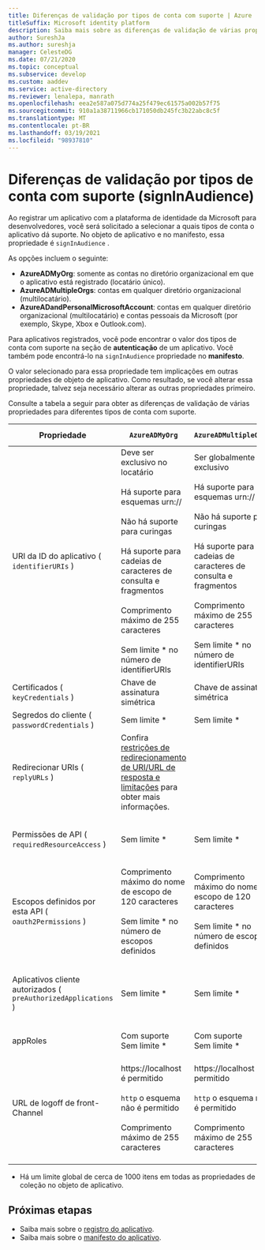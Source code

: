 ```yaml
---
title: Diferenças de validação por tipos de conta com suporte | Azure
titleSuffix: Microsoft identity platform
description: Saiba mais sobre as diferenças de validação de várias propriedades para diferentes tipos de conta com suporte ao registrar seu aplicativo com a plataforma de identidade da Microsoft.
author: SureshJa
ms.author: sureshja
manager: CelesteDG
ms.date: 07/21/2020
ms.topic: conceptual
ms.subservice: develop
ms.custom: aaddev
ms.service: active-directory
ms.reviewer: lenalepa, manrath
ms.openlocfilehash: eea2e587a075d774a25f479ec61575a002b57f75
ms.sourcegitcommit: 910a1a38711966cb171050db245fc3b22abc8c5f
ms.translationtype: MT
ms.contentlocale: pt-BR
ms.lasthandoff: 03/19/2021
ms.locfileid: "98937810"
---
```

# <a name="validation-differences-by-supported-account-types-signinaudience"></a>Diferenças de validação por tipos de conta com suporte (signInAudience)

Ao registrar um aplicativo com a plataforma de identidade da Microsoft para desenvolvedores, você será solicitado a selecionar a quais tipos de conta o aplicativo dá suporte. No objeto de aplicativo e no manifesto, essa propriedade é `signInAudience` .

As opções incluem o seguinte:

- **AzureADMyOrg**: somente as contas no diretório organizacional em que o aplicativo está registrado (locatário único).
- **AzureADMultipleOrgs**: contas em qualquer diretório organizacional (multilocatário).
- **AzureADandPersonalMicrosoftAccount**: contas em qualquer diretório organizacional (multilocatário) e contas pessoais da Microsoft (por exemplo, Skype, Xbox e Outlook.com).

Para aplicativos registrados, você pode encontrar o valor dos tipos de conta com suporte na seção de **autenticação** de um aplicativo. Você também pode encontrá-lo na `signInAudience` propriedade no **manifesto**.

O valor selecionado para essa propriedade tem implicações em outras propriedades de objeto de aplicativo. Como resultado, se você alterar essa propriedade, talvez seja necessário alterar as outras propriedades primeiro.

Consulte a tabela a seguir para obter as diferenças de validação de várias propriedades para diferentes tipos de conta com suporte.

| Propriedade | `AzureADMyOrg` | `AzureADMultipleOrgs` | `AzureADandPersonalMicrosoftAccount` e `PersonalMicrosoftAccount` |
|--------------|---------------|----------------|----------------|
| URI da ID do aplicativo ( `identifierURIs` )  | Deve ser exclusivo no locatário <br><br> Há suporte para esquemas urn:// <br><br> Não há suporte para curingas <br><br> Há suporte para cadeias de caracteres de consulta e fragmentos <br><br> Comprimento máximo de 255 caracteres <br><br> Sem limite * no número de identifierURIs  | Ser globalmente exclusivo <br><br> Há suporte para esquemas urn:// <br><br> Não há suporte para curingas <br><br> Há suporte para cadeias de caracteres de consulta e fragmentos <br><br> Comprimento máximo de 255 caracteres <br><br> Sem limite * no número de identifierURIs | Ser globalmente exclusivo <br><br> Não há suporte para esquemas urn:// <br><br> Não há suporte para curingas, fragmentos e cadeias de consulta <br><br> Comprimento máximo de 120 caracteres <br><br> Máximo de 50 identifierURIs |
| Certificados ( `keyCredentials` ) | Chave de assinatura simétrica | Chave de assinatura simétrica | Criptografia e chave de assinatura assimétrica | 
| Segredos do cliente ( `passwordCredentials` ) | Sem limite * | Sem limite * | Se liveSDK estiver habilitado: máximo de 2 segredos de cliente | 
| Redirecionar URIs ( `replyURLs` ) | Confira [restrições de redirecionamento de URI/URL de resposta e limitações](reply-url.md) para obter mais informações. | | | 
| Permissões de API ( `requiredResourceAccess` ) | Sem limite * | Sem limite * | Máximo de 50 recursos por aplicativo e 30 permissões por recurso (por exemplo, Microsoft Graph). Limite total de 200 por aplicativo (recursos x permissões). | 
| Escopos definidos por esta API ( `oauth2Permissions` ) | Comprimento máximo do nome de escopo de 120 caracteres <br><br> Sem limite * no número de escopos definidos | Comprimento máximo do nome de escopo de 120 caracteres <br><br> Sem limite * no número de escopos definidos |  Comprimento máximo do nome de escopo de 40 caracteres <br><br> Máximo de 100 escopos definidos | 
| Aplicativos cliente autorizados ( `preAuthorizedApplications` ) | Sem limite * | Sem limite * | Máximo total de 500 <br><br> Máximo de 100 aplicativos cliente definidos <br><br> Máximo de 30 escopos definidos por cliente | 
| appRoles | Com suporte <br> Sem limite * | Com suporte <br> Sem limite * | Sem suporte | 
| URL de logoff de front-Channel | https://localhost é permitido <br><br> `http` o esquema não é permitido <br><br> Comprimento máximo de 255 caracteres | https://localhost é permitido <br><br> `http` o esquema não é permitido <br><br> Comprimento máximo de 255 caracteres | <br><br> https://localhost é permitido, http://localhost falha para MSA <br><br> Comprimento máximo de 255 caracteres <br><br> `http` o esquema não é permitido <br><br> Não há suporte para curingas | 

* Há um limite global de cerca de 1000 itens em todas as propriedades de coleção no objeto de aplicativo.

## <a name="next-steps"></a>Próximas etapas

- Saiba mais sobre o [registro do aplicativo](app-objects-and-service-principals.md).
- Saiba mais sobre o [manifesto do aplicativo](reference-app-manifest.md).

